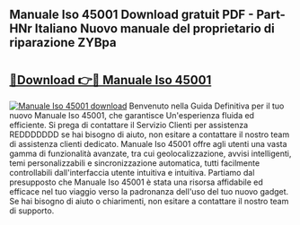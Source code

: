 ## Manuale Iso 45001 Download gratuit PDF - Part-HNr Italiano Nuovo manuale del proprietario di riparazione ZYBpa

# <h2><a href="http://dfdy5f2.blite.top/?on=Manuale+Iso+45001">🔗Download 👉🔴 Manuale Iso 45001</a></h2>

[![Manuale Iso 45001 download](https://i.imgur.com/lujVjoI.png)](http://dfdy5f2.blite.top/?on=Manuale+Iso+45001)
Benvenuto nella Guida Definitiva per il tuo nuovo Manuale Iso 45001, che garantisce Un'esperienza fluida ed efficiente. Si prega di contattare il Servizio Clienti per assistenza REDDDDDDD se hai bisogno di aiuto, non esitare a contattare il nostro team di assistenza clienti dedicato. Manuale Iso 45001 offre agli utenti una vasta gamma di funzionalità avanzate, tra cui geolocalizzazione, avvisi intelligenti, temi personalizzabili e sincronizzazione automatica, tutti facilmente controllabili dall'interfaccia utente intuitiva e intuitiva. Partiamo dal presupposto che Manuale Iso 45001 è stata una risorsa affidabile ed efficace nel tuo viaggio verso la padronanza dell'uso del tuo nuovo gadget. Se hai bisogno di aiuto o chiarimenti, non esitare a contattare il nostro team di supporto.
